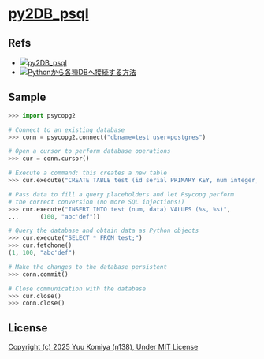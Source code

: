 # [py2DB_psql](https://github.com/n138-kz/py2DB_psql)

## Refs

- [![](https://www.google.com/s2/favicons?size=64&domain=https://github.com)py2DB_psql](https://github.com/n138-kz/py2DB_psql/)
- [![](https://www.google.com/s2/favicons?size=64&domain=https://qiita.com)Pythonから各種DBへ接続する方法](https://qiita.com/overflowfl/items/5abdf49322942276fb2c#2-3postgresql)

## Sample

```python
>>> import psycopg2

# Connect to an existing database
>>> conn = psycopg2.connect("dbname=test user=postgres")

# Open a cursor to perform database operations
>>> cur = conn.cursor()

# Execute a command: this creates a new table
>>> cur.execute("CREATE TABLE test (id serial PRIMARY KEY, num integer, data varchar);")

# Pass data to fill a query placeholders and let Psycopg perform
# the correct conversion (no more SQL injections!)
>>> cur.execute("INSERT INTO test (num, data) VALUES (%s, %s)",
...      (100, "abc'def"))

# Query the database and obtain data as Python objects
>>> cur.execute("SELECT * FROM test;")
>>> cur.fetchone()
(1, 100, "abc'def")

# Make the changes to the database persistent
>>> conn.commit()

# Close communication with the database
>>> cur.close()
>>> conn.close()

```

## License

[Copyright (c) 2025 Yuu Komiya (n138), Under MIT License](LICENSE)  
